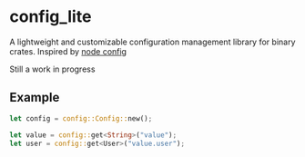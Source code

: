 # config_lite

A lightweight and customizable configuration management library for binary crates. Inspired by [node config](https://www.npmjs.com/package/config)

Still a work in progress

## Example

```rust
let config = config::Config::new();

let value = config::get<String>("value");
let user = config::get<User>("value.user");
```
